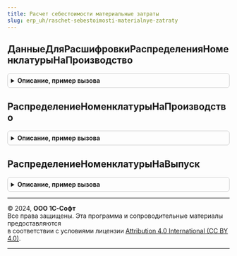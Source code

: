 ```yaml
---
title: Расчет себестоимости материальные затраты
slug: erp_uh/raschet-sebestoimosti-materialnye-zatraty
---
```



## ДанныеДляРасшифровкиРаспределенияНоменклатурыНаПроизводство
<details style="margin: 1em 0; padding: 0.5em; border: 1px solid #ccc; border-radius: 6px;">

<summary style="font-weight: bold; cursor: pointer;">Описание, пример вызова</summary>

```bsl

// Получает данные для построения расшифровки базы распределения материалов и работ.
//
// Параметры:
//		Период - Дата - период расчета
//		МассивОрганизаций - СправочникСсылка.Организации - массив организаций;
//		Регистратор - ДокументСсылка.РаспределениеПроизводственныхЗатрат - документ распределения, для которого строится расшифровка.
//
// Возвращаемое значение:
//		МенеджерВременныхТаблиц - таблицы для построения отчета.
//
Функция ДанныеДляРасшифровкиРаспределенияНоменклатурыНаПроизводство(Период, МассивОрганизаций, Регистратор) Экспорт
```

Пример вызова
```bsl
Результат = РасчетСебестоимостиМатериальныеЗатраты.ДанныеДляРасшифровкиРаспределенияНоменклатурыНаПроизводство(Период, МассивОрганизаций, Регистратор) 
```
</details>

## РаспределениеНоменклатурыНаПроизводство
<details style="margin: 1em 0; padding: 0.5em; border: 1px solid #ccc; border-radius: 6px;">

<summary style="font-weight: bold; cursor: pointer;">Описание, пример вызова</summary>

```bsl

// Этап 4 (Контекст: "РаспределениеНоменклатурыНаПроизводство")
// ПУ 2.1: РассчитатьРаспределениеМатериаловИРабот(), область РаспределениеМатериаловИРабот.
//
// Параметры:
//	ПараметрыРасчета - Структура - параметры расчета себестоимости
//
Процедура РаспределениеНоменклатурыНаПроизводство(ПараметрыРасчета) Экспорт
```

Пример вызова
```bsl
РасчетСебестоимостиМатериальныеЗатраты.РаспределениеНоменклатурыНаПроизводство(ПараметрыРасчета) 
```
</details>

## РаспределениеНоменклатурыНаВыпуск
<details style="margin: 1em 0; padding: 0.5em; border: 1px solid #ccc; border-radius: 6px;">

<summary style="font-weight: bold; cursor: pointer;">Описание, пример вызова</summary>

```bsl

// Этап 5 (Контекст: "РаспределениеНоменклатурыНаВыпуск")
// ПУ 2.1: РассчитатьПартииНЗП(), область РасчетПартийНезавершенногоПроизводства.
//
// Параметры:
//	ПараметрыРасчета - Структура - параметры расчета себестоимости
//
Процедура РаспределениеНоменклатурыНаВыпуск(ПараметрыРасчета) Экспорт
```

Пример вызова
```bsl
РасчетСебестоимостиМатериальныеЗатраты.РаспределениеНоменклатурыНаВыпуск(ПараметрыРасчета) 
```
</details>

---

© 2024, **ООО 1С-Софт**  
Все права защищены. Эта программа и сопроводительные материалы предоставляются  
в соответствии с условиями лицензии [Attribution 4.0 International (CC BY 4.0)](https://creativecommons.org/licenses/by/4.0/legalcode).

---
